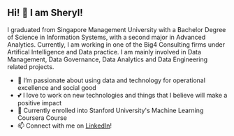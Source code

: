 ## Hi! 👋 I am Sheryl! ##

I graduated from Singapore Management University with a Bachelor Degree of Science in Information Systems, with a second major in Advanced Analytics. Currently, I am working in one of the Big4 Consulting firms under Artifical Intelligence and Data practice. I am mainly involved in Data Management, Data Governance, Data Analytics and Data Engineering related projects.

- 👀 I’m passionate about using data and technology for operational excellence and social good
- 💕 I love to work on new technologies and things that I believe will make a positive impact
- 🌱 Currently enrolled into Stanford University's Machine Learning Coursera Course
- 📫 Connect with me on [LinkedIn](https://www.linkedin.com/in/sherylcme/)!

<!---
sherylcme/sherylcme is a ✨ special ✨ repository because its `README.md` (this file) appears on your GitHub profile.
You can click the Preview link to take a look at your changes.
--->
